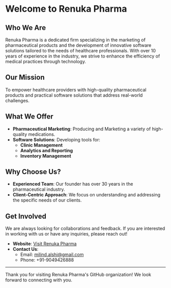 # Welcome to Renuka Pharma

## Who We Are

Renuka Pharma is a dedicated firm specializing in the marketing of pharmaceutical products and the development of innovative software solutions tailored to the needs of healthcare professionals. With over 10 years of experience in the industry, we strive to enhance the efficiency of medical practices through technology.

## Our Mission

To empower healthcare providers with high-quality pharmaceutical products and practical software solutions that address real-world challenges.

## What We Offer

- **Pharmaceutical Marketing**: Producing and Marketing a variety of high-quality medications.
- **Software Solutions**: Developing tools for:
  - **Clinic Management**
  - **Analytics and Reporting**
  - **Inventory Management**

## Why Choose Us?

- **Experienced Team**: Our founder has over 30 years in the pharmaceutical industry.
- **Client-Centric Approach**: We focus on understanding and addressing the specific needs of our clients.

## Get Involved

We are always looking for collaborations and feedback. If you are interested in working with us or have any inquiries, please reach out!

- **Website**: [Visit Renuka Pharma](https://renuka-pharma-website.vercel.app/) <!-- Replace with actual website -->
- **Contact Us**: 
  - Email: [milind.alshi@gmail.com](mailto:milind.alshi@gmail.co)
  - Phone: +91-9049426888


---

Thank you for visiting Renuka Pharma's GitHub organization! We look forward to connecting with you.
